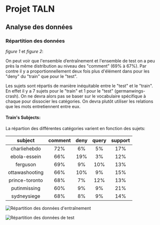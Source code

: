 # Projet TALN
## Analyse des données
### Répartition des données

*figure 1* et *figure 2*:

On peut voir que l'ensemble d’entraînement et l'ensemble de test on a peu près la même distribution au niveau des "comment" (69% à 67%). Par contre il y a proportionnellement deux fois plus d'élément dans pour les "deny" du "train" que pour le "test".

Les sujets sont répartis de manière inéquitable entre le "test" et le "train". En effet il y a 7 sujets pour le "train" et 1 pour le "test" (germanwings-crash). On ne devra alors pas se baser sur le vocabulaire spécifique à chaque pour dissocier les catégories. On devra plutôt utiliser les relations que les mots entretiennent entre eux.



#### Train's Subjects:

La répartion des différentes catégories varient en fonction des sujets:

|subject|comment| deny  | query |support|
|:-----:|:-----:|:-----:|:-----:|:-----:|
|charliehebdo |  72%   |  6%  |  5%   |  17%   |
|ebola-essein|   66%   |   19%   |   3%   |   12%   |
|ferguson| 69%  |   9% |  10%   |   13%   |
|ottawashooting|  66%   |  10%   |  9%   |   15%   |
|prince-toronto|  68%   |  7%   |  12%   |   13%   |
|putinmissing|  60%   |  9%   |  9%   |   21%   |
|sydneysiege|  68%   |  8%   |  9%   |   14%   |


![Répartition des données d'entraînement](train/train.pie.png "")


![Répartition des données de test](test/test.pie.germanwings-crash.png "")
